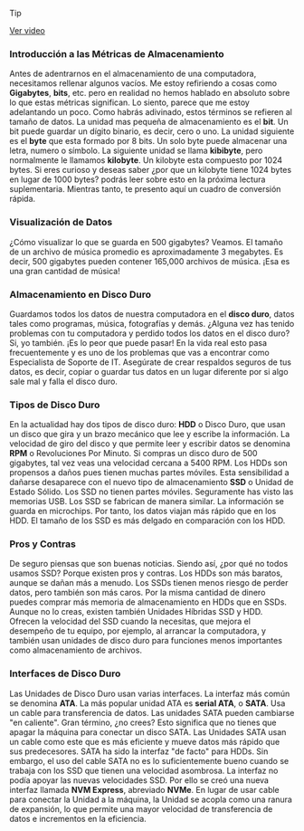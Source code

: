 > [!TIP]  
> [Ver video](https://youtu.be/LxnMtsTu6z0)


### Introducción a las Métricas de Almacenamiento

Antes de adentrarnos en el almacenamiento de una computadora, necesitamos rellenar algunos vacíos. Me estoy refiriendo a cosas como **Gigabytes**, **bits**, etc. pero en realidad no hemos hablado en absoluto sobre lo que estas métricas significan. Lo siento, parece que me estoy adelantando un poco. Como habrás adivinado, estos términos se refieren al tamaño de datos. La unidad mas pequeña de almacenamiento es el **bit**. Un bit puede guardar un dígito binario, es decir, cero o uno. La unidad siguiente es el **byte** que esta formado por 8 bits. Un solo byte puede almacenar una letra, numero o símbolo. La siguiente unidad se llama **kibibyte**, pero normalmente le llamamos **kilobyte**. Un kilobyte esta compuesto por 1024 bytes. Si eres curioso y deseas saber ¿por que un kilobyte tiene 1024 bytes en lugar de 1000 bytes? podrás leer sobre esto en la próxima lectura suplementaria. Mientras tanto, te presento aquí un cuadro de conversión rápida.

### Visualización de Datos

¿Cómo visualizar lo que se guarda en 500 gigabytes? Veamos. El tamaño de un archivo de música promedio es aproximadamente 3 megabytes. Es decir, 500 gigabytes pueden contener 165,000 archivos de música. ¡Esa es una gran cantidad de música!

### Almacenamiento en Disco Duro

Guardamos todos los datos de nuestra computadora en el **disco duro**, datos tales como programas, música, fotografías y demás. ¿Alguna vez has tenido problemas con tu computadora y perdido todos los datos en el disco duro? Si, yo también. ¡Es lo peor que puede pasar! En la vida real esto pasa frecuentemente y es uno de los problemas que vas a encontrar como Especialista de Soporte de IT. Asegúrate de crear respaldos seguros de tus datos, es decir, copiar o guardar tus datos en un lugar diferente por si algo sale mal y falla el disco duro.

### Tipos de Disco Duro

En la actualidad hay dos tipos de disco duro: **HDD** o Disco Duro, que usan un disco que gira y un brazo mecánico que lee y escribe la información. La velocidad de giro del disco y que permite leer y escribir datos se denomina **RPM** o Revoluciones Por Minuto. Si compras un disco duro de 500 gigabytes, tal vez veas una velocidad cercana a 5400 RPM. Los HDDs son propensos a daños pues tienen muchas partes móviles. Esta sensibilidad a dañarse desaparece con el nuevo tipo de almacenamiento **SSD** o Unidad de Estado Sólido. Los SSD no tienen partes móviles. Seguramente has visto las memorias USB. Los SSD se fabrican de manera similar. La información se guarda en microchips. Por tanto, los datos viajan más rápido que en los HDD. El tamaño de los SSD es más delgado en comparación con los HDD.

### Pros y Contras

De seguro piensas que son buenas noticias. Siendo así, ¿por qué no todos usamos SSD? Porque existen pros y contras. Los HDDs son más baratos, aunque se dañan más a menudo. Los SSDs tienen menos riesgo de perder datos, pero también son más caros. Por la misma cantidad de dinero puedes comprar más memoria de almacenamiento en HDDs que en SSDs. Aunque no lo creas, existen también Unidades Híbridas SSD y HDD. Ofrecen la velocidad del SSD cuando la necesitas, que mejora el desempeño de tu equipo, por ejemplo, al arrancar la computadora, y también usan unidades de disco duro para funciones menos importantes como almacenamiento de archivos.

### Interfaces de Disco Duro

Las Unidades de Disco Duro usan varias interfaces. La interfaz más común se denomina **ATA**. La más popular unidad ATA es **serial ATA**, o **SATA**. Usa un cable para transferencia de datos. Las unidades SATA pueden cambiarse "en caliente". Gran término, ¿no crees? Esto significa que no tienes que apagar la máquina para conectar un disco SATA. Las Unidades SATA usan un cable como este que es más eficiente y mueve datos más rápido que sus predecesores. SATA ha sido la interfaz "de facto" para HDDs. Sin embargo, el uso del cable SATA no es lo suficientemente bueno cuando se trabaja con los SSD que tienen una velocidad asombrosa. La interfaz no podía apoyar las nuevas velocidades SSD. Por ello se creó una nueva interfaz llamada **NVM Express**, abreviado **NVMe**. En lugar de usar cable para conectar la Unidad a la máquina, la Unidad se acopla como una ranura de expansión, lo que permite una mayor velocidad de transferencia de datos e incrementos en la eficiencia.
